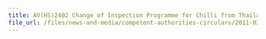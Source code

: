 ```yaml
---
title: AV(HS)2402 Change of Inspection Programme for Chilli from Thailand 
file_url: /files/news-and-media/competent-authorities-circulars/2011-03-18-CA.pdf
---
```

